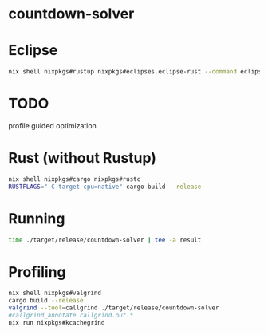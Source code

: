 # countdown-solver

# Eclipse

```bash
nix shell nixpkgs#rustup nixpkgs#eclipses.eclipse-rust --command eclipse
```

# TODO

profile guided optimization

# Rust (without Rustup)

```bash
nix shell nixpkgs#cargo nixpkgs#rustc
RUSTFLAGS="-C target-cpu=native" cargo build --release

```

# Running

```bash
time ./target/release/countdown-solver | tee -a result
```

# Profiling

```bash
nix shell nixpkgs#valgrind
cargo build --release
valgrind --tool=callgrind ./target/release/countdown-solver
#callgrind_annotate callgrind.out.*
nix run nixpkgs#kcachegrind
```
